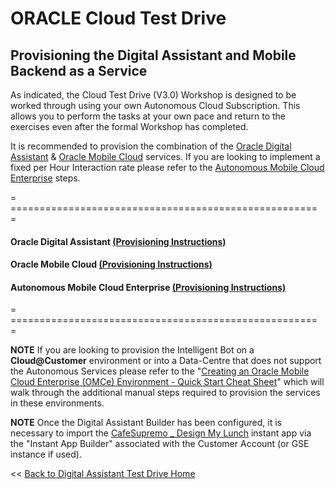 # ORACLE Cloud Test Drive #

## Provisioning the Digital Assistant and Mobile Backend as a Service ##

As indicated, the Cloud Test Drive (V3.0) Workshop is designed to be worked through using your own Autonomous Cloud Subscription. This allows you to perform the tasks at your own pace and return to the exercises even after the formal Workshop has completed.

It is recommended to provision the combination of the [Oracle Digital Assistant](ADA.md) & [Oracle Mobile Cloud](AM.md) services. If you are looking to implement a fixed per Hour Interaction rate please refer to the [Autonomous Mobile Cloud Enterprise](AMCE.md) steps.    

= ===================================================== =
#### Oracle Digital Assistant       [(Provisioning Instructions)](ADA.md) ####
#### Oracle Mobile Cloud            [(Provisioning Instructions)](AM.md) ####
#### Autonomous Mobile Cloud Enterprise [(Provisioning Instructions)](AMCE.md) ####
= ===================================================== =


**NOTE** If you are looking to provision the Intelligent Bot on a **Cloud@Customer** environment or into a Data-Centre that does not support the Autonomous Services please refer to the "[Creating an Oracle Mobile Cloud Enterprise (OMCe) Environment - Quick Start Cheat Sheet](https://cdn.app.compendium.com/uploads/user/e7c690e8-6ff9-102a-ac6d-e4aebca50425/29987307-9afc-4f68-9c59-b4d10cab489a/File/88c5c0800d2c89f404bf36d856d34094/mc_omcedeploycheatsheet05_15_18.pdf)" which will walk through the additional manual steps required to provision the services in these environments.


**NOTE** Once the Digital Assistant Builder has been configured, it is necessary to import the [CafeSupremo _ Design My Lunch](CafeSupremo_DesignMyLunch.json) instant app via the "Instant App Builder" associated with the Customer Account (or GSE instance if used).


<< [Back to Digital Assistant Test Drive Home](../README-IBCS.md)